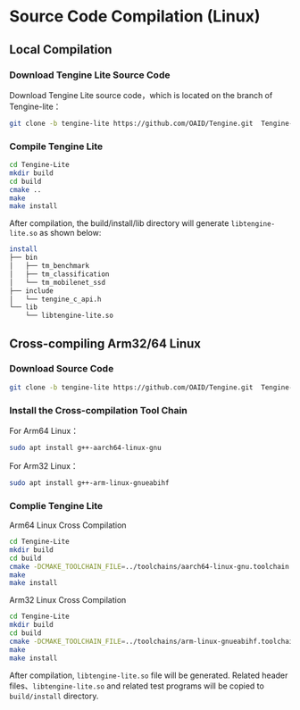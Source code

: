 # Source Code Compilation (Linux)

## Local Compilation

### Download Tengine Lite Source Code

Download Tengine Lite source code，which is located on the branch of Tengine-lite：

```bash
git clone -b tengine-lite https://github.com/OAID/Tengine.git  Tengine-Lite
```

### Compile Tengine Lite

```bash
cd Tengine-Lite
mkdir build 
cd build
cmake ..
make
make install
```

After compilation, the build/install/lib directory will generate `libtengine-lite.so` as shown below:

```bash
install
├── bin
│   ├── tm_benchmark
│   ├── tm_classification
│   └── tm_mobilenet_ssd
├── include
│   └── tengine_c_api.h
└── lib
    └── libtengine-lite.so
```

## Cross-compiling Arm32/64 Linux

### Download Source Code

```bash
git clone -b tengine-lite https://github.com/OAID/Tengine.git  Tengine-Lite
```

### Install the Cross-compilation Tool Chain

For Arm64 Linux：

```bash
sudo apt install g++-aarch64-linux-gnu
```

For Arm32 Linux：

```bash
sudo apt install g++-arm-linux-gnueabihf
```

### Complie Tengine Lite

Arm64 Linux Cross Compilation

```bash
cd Tengine-Lite
mkdir build 
cd build
cmake -DCMAKE_TOOLCHAIN_FILE=../toolchains/aarch64-linux-gnu.toolchain.cmake ..
make
make install
```

Arm32 Linux Cross Compilation

```bash
cd Tengine-Lite
mkdir build 
cd build
cmake -DCMAKE_TOOLCHAIN_FILE=../toolchains/arm-linux-gnueabihf.toolchain.cmake ..
make
make install
```

After compilation,  `libtengine-lite.so` file will be generated. Related header files、`libtengine-lite.so`  and related test programs will be copied to `build/install` directory.

